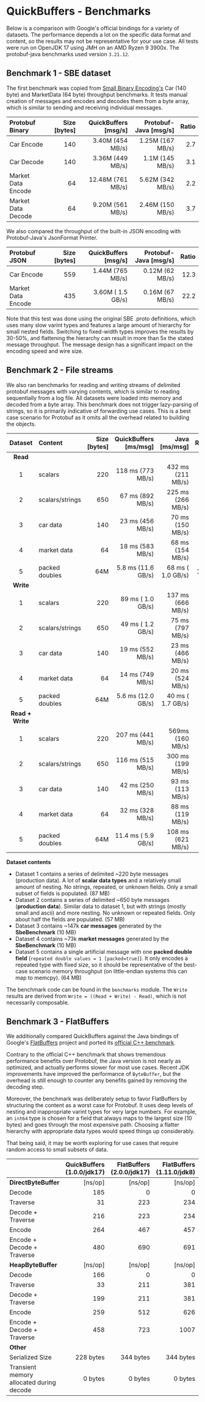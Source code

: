 # QuickBuffers - Benchmarks
  
Below is a comparison with Google's official bindings for a variety of datasets. The performance depends a lot on the specific data format and content, so the results may not be representative for your use case. All tests were run on OpenJDK 17 using JMH on an AMD Ryzen 9 3900x. The protobuf-java benchmarks used version `3.21.12`.

## Benchmark 1 - SBE dataset

The first benchmark was copied from [Small Binary Encoding's](https://mechanical-sympathy.blogspot.com/2014/05/simple-binary-encoding.html) Car (140 byte) and MarketData (64 byte) throughput benchmarks. It tests manual creation of messages and encodes and decodes them from a byte array, which is similar to sending and receiving individual messages.

<!-- car multiplier: 140 * 1000 / (1024*1024) = 0.1335 = -->
<!-- market multiplier: 64 * 1000 / (1024*1024) = 0.061 = -->

| Protobuf Binary | Size [bytes] | QuickBuffers [msg/s] | Protobuf-Java [msg/s] | Ratio
| :----------- | -----------: | -----------: |----------------------:| -----------: |
| Car Encode | 140 | 3.40M (454 MB/s) |      1.25M (167 MB/s) |  2.7 
| Car Decode | 140 | 3.36M (449 MB/s) |       1.1M (145 MB/s) |  3.1  
| Market Data Encode | 64 | 12.48M (761 MB/s) |      5.62M (342 MB/s) |  2.2  
| Market Data Decode | 64 | 9.20M (561 MB/s) |      2.46M (150 MB/s) |  3.7

We also compared the throughput of the built-in JSON encoding with Protobuf-Java's JsonFormat Printer.

<!-- car mutliplier: 559 * 1000 / (1024*1024) = 0.5331 = -->
<!-- market multiplier: 435 * 1000 / (1024*1024) = 0.415 = -->

| Protobuf JSON | Size [bytes] | QuickBuffers [msg/s] | Protobuf-Java [msg/s] | Ratio
| :----------- |-----------------------: |-----------------------:|--------------------------:| -----------: |
| Car Encode  | 559 |     1.44M (765 MB/s)     |       0.12M (62 MB/s)        |  12.3  
| Market Data Encode | 435 |     3.60M ( 1.5 GB/s)     |       0.16M (67 MB/s)        |  22.2

Note that this test was done using the original SBE .proto definitions, which uses many slow varint types and features a large amount of hierarchy for small nested fields. Switching to fixed-width types improves the results by 30-50%, and flattening the hierarchy can result in more than 5x the stated message throughput. The message design has a significant impact on the encoding speed and wire size.

## Benchmark 2 - File streams

We also ran benchmarks for reading and writing streams of delimited protobuf messages with varying contents, which is similar to reading sequentially from a log file. All datasets were loaded into memory and decoded from a byte array. This benchmark does not trigger lazy-parsing of strings, so it is primarily indicative of forwarding use cases. This is a best case scenario for Protobuf as it omits all the overhead related to building the objects.

| Dataset | Content         | Size [bytes] | QuickBuffers [ms/msg] |     Java [ms/msg] |         Ratio 
| :-----------: |:----------------| -----------: |----------------------:|------------------:|--------------:|
| **Read**   |  
| 1 | scalars    | 220 |     118 ms (773 MB/s) | 432 ms (211 MB/s) |           3.7 
| 2 | scalars/strings | 650 |      67 ms (892 MB/s) | 225 ms (266 MB/s) |           3.4 
| 3 | car data        | 140 |      23 ms (456 MB/s) |  70 ms (150 MB/s) |           3.0 
| 4 | market data     | 64 |      18 ms (583 MB/s) |  68 ms (154 MB/s) |           3.8 
| 5 | packed doubles  | 64M |    5.8 ms (11.6 GB/s) | 68 ms ( 1.0 GB/s) |          11.6 
|  **Write**  |                 |
| 1 | scalars         | 220 |     89 ms ( 1.0 GB/s) | 137 ms (666 MB/s) |           1.5 
| 2 | scalars/strings | 650 |     49 ms ( 1.2 GB/s) |  75 ms (797 MB/s) |           1.5 
| 3 | car data        | 140 |      19 ms (552 MB/s) |  23 ms (466 MB/s) |           1.2 
| 4 | market data     | 64 |      14 ms (749 MB/s) |  20 ms (524 MB/s) |            1.4 
| 5 | packed doubles  | 64M |    5.6 ms (12.0 GB/s) | 40 ms ( 1.7 GB/s) |           7.1 
| **Read + Write**   | 
| 1 | scalars         | 220 |     207 ms (441 MB/s) |  569ms (160 MB/s) |           2.7 
| 2 | scalars/strings | 650 |     116 ms (515 MB/s) | 300 ms (199 MB/s) |           2.6 
| 3 | car data        | 140 |      42 ms (250 MB/s) |  93 ms (113 MB/s) |           2.2
| 4 | market data     | 64 |      32 ms (328 MB/s) |  88 ms (119 MB/s) |           2.8 
| 5 | packed doubles  | 64M |   11.4 ms ( 5.9 GB/s) | 108 ms (621 MB/s) |           9.5 

<!-- | 3  | ms (  MB/s) | ms (  MB/s)  | ms (  MB/s) | 0 -->

<!-- 
set1 = @(value) round(87*1024*1024 ./ (value*1E3));
set2 = @(value) round(57*1024*1024 ./ (value*1E3));
set3 = @(value) round(10*1024*1024 ./ (value*1E3));
set4 = @(value) round(10*1024*1024 ./ (value*1E3));
set5 = @(value) round(64*1024*1024 ./ (value*1E3)); 
-->

**Dataset contents**

* Dataset 1 contains a series of delimited ~220 byte messages (production data). A lot of **scalar data types** and a relatively small amount of nesting. No strings, repeated, or unknown fields. Only a small subset of fields is populated. (87 MB)
* Dataset 2  contains a series of delimited ~650 byte messages (**production data**). Similar data to dataset 1, but with strings (mostly small and ascii) and more nesting. No unknown or repeated fields. Only about half the fields are populated. (57 MB)
* Dataset 3 contains ~147k **car messages** generated by the **SbeBenchmark** (10 MB)
* Dataset 4 contains ~73k **market messages** generated by the  **SbeBenchmark** (10 MB)
* Dataset 5 contains a single artificial message with one **packed double field** (`repeated double values = 1 [packed=true]`). It only encodes a repeated type with fixed size, so it should be representative of the best-case scenario memory throughput (on little-endian systems this can map to memcpy). (64 MB)
   
The benchmark code can be found in the `benchmarks` module. The `Write` results are derived from `Write = ((Read + Write) - Read)`, which is not necessarily composable.
   
## Benchmark 3 - FlatBuffers

We additionally compared QuickBuffers against the Java bindings of Google's [FlatBuffers](https://google.github.io/flatbuffers/) project and ported its [official C++ benchmark](https://google.github.io/flatbuffers/flatbuffers_benchmarks.html). 

Contrary to the official C++ benchmark that shows tremendous performance benefits over Protobuf, the Java version is not nearly as optimized, and actually performs slower for most use cases. Recent JDK improvements have improved the performance of `ByteBuffer`, but the overhead is still enough to counter any benefits gained by removing the decoding step. 

Moreover, the benchmark was deliberately setup to favor FlatBuffers by structuring the content as a worst case for Protobuf. It uses deep levels of nesting and inappropriate varint types for very large numbers. For example, an `int64` type is chosen for a field that always maps to the largest size (10 bytes) and goes through the most expensive path. Choosing a flatter hierarchy with appropriate data types would speed things up considerably.

That being said, it may be worth exploring for use cases that require random access to small subsets of data.

| | QuickBuffers (1.0.0/jdk17) | FlatBuffers (2.0.0/jdk17) | FlatBuffers (1.11.0/jdk8) | FlatBuffers (1.10.0/jdk8) | Ratio
| :----------- | -----------: | -----------: | -----------: | -----------: | -----------: |
| **DirectByteBuffer** | [ns/op] | [ns/op] | [ns/op] | [ns/op] |  
| Decode             | 185 | 0 |  0 | 0 |  0.0
| Traverse           | 31 | 223 | 234 | 321 |  7.2
| Decode + Traverse | 216 | 223 | 234 | 321 | 1.0
| Encode             | 264 | 467 | 457 | 649 |  1.8
| Encode + Decode + Traverse | 480 | 690 | 691 | 970 |  1.4
| **HeapByteBuffer**  | [ns/op] | [ns/op] | [ns/op] | [ns/op] |  
| Decode             | 166 | 0 | 0 | 0 |  0.0  
| Traverse           | 33 | 211 | 381 | 427 |  6.4
| Decode + Traverse | 199 | 211 | 381 | 427 | 1.1
| Encode             | 259 | 512 | 626 | 821 |  2.0
| Encode + Decode + Traverse | 458 | 723  | 1007 | 1248 |  1.6
| **Other**  
| Serialized Size   | 228 bytes | 344 bytes | 344 bytes | 344 bytes |  1.5
| Transient memory allocated during decode   | 0 bytes | 0 bytes | 0 bytes | 0 bytes | 1


